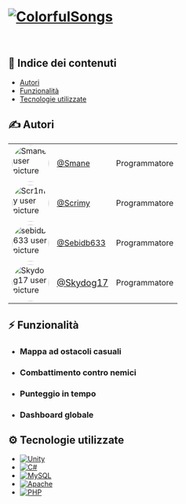 # [![ColorfulSongs][logo]](https://i.imgur.com/LRASFB9.png)

>

<br>

## 📑 Indice dei contenuti
- [Autori](#✍️-autori)
- [Funzionalità](#⚡-funzionalità)
- [Tecnologie utilizzate](#⚙️-tecnologie-utilizzate)

## ✍️ Autori

|      |      |      |
|------|------|------|
| <a href="https://github.com/smanedn"><img src="https://github.com/smanedn.png" alt="Smane user picture" style="border-radius: 50%; width: 75px; height: 75px;"></a> | [@Smane](https://github.com/smanedn) | Programmatore |
| <a href="https://github.com/scr1my"><img src="https://github.com/scr1my.png" alt="Scr1my user picture" style="border-radius: 50%; width: 75px; height: 75px;"></a> | [@Scrimy](https://github.com/Scr1my) |Programmatore |
| <a href="https://github.com/sebidb633"><img src="https://github.com/sebidb633.png" alt="sebidb633 user picture" style="border-radius: 50%; width: 75px; height: 75px;"></a> | [@Sebidb633](https://github.com/sebidb633) | Programmatore |
| <a href="https://github.com/Skydog17"><img src="https://github.com/Skydog17.png" alt="Skydog17 user picture" style="border-radius: 50%; width: 75px; height: 75px;"></a> | <span style="font-size: 18px;">[@Skydog17](https://github.com/Skydog17)</spam> | Programmatore |


## ⚡ Funzionalità

- ### Mappa ad ostacoli casuali
- ### Combattimento contro nemici 
- ### Punteggio in tempo
- ### Dashboard globale

## ⚙️ Tecnologie utilizzate
* [![Unity][Unity]][Unity-URL]
* [![C#][C#]][C#-URL]
* [![MySQL][MySQL]][MySQL-URL]
* [![Apache][Apache]][Apache-URL]
* [![PHP][PHP]][PHP-URL]



[logo]: https://i.imgur.com/LRASFB9.png

[Unity]: https://img.shields.io/badge/Unity-555555?style=for-the-badge&logo=Unity&logoColor=white
[Unity-URL]: https://unity.com/

[C#]: https://img.shields.io/badge/C%23-a179dc?style=for-the-badge&logo=c#&logoColor=white
[C#-URL]: https://dotnet.microsoft.com/it-it/languages/csharp

[MySQL]: https://img.shields.io/badge/MySQL-00618c?style=for-the-badge&logo=MySQL&logoColor=white
[MySQL-URL]: https://www.mysql.com

[Apache]: https://img.shields.io/badge/Apache-dc442c?style=for-the-badge&logo=Apache&logoColor=white
[Apache-URL]: https://httpd.apache.org/

[PHP]: https://img.shields.io/badge/PHP-777bb3?style=for-the-badge&logo=php&logoColor=white
[PHP-URL]: https://www.php.net